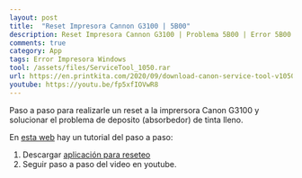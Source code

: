 ```yaml
---
layout: post
title:  "Reset Impresora Cannon G3100 | 5B00"
description: Reset Impresora Cannon G3100 | Problema 5B00 | Error 5B00
comments: true
category: App
tags: Error Impresora Windows
tool: /assets/files/ServiceTool_1050.rar
url: https://en.printkita.com/2020/09/download-canon-service-tool-v1050.html
youtube: https://youtu.be/fp5xfIOVwR8
---
```

Paso a paso para realizarle un reset a la imprersora Canon G3100 y solucionar el problema de deposito (absorbedor) de tinta lleno.

En <a target="_blank" href="{{ page.url }}">esta web</a> hay un tutorial del paso a paso:

1. <div id="cf-pdf-down">Descargar <a target="_blank" href="{{ page.tool }}">aplicación para reseteo</a></div>
2. Seguir paso a paso del video en youtube.

